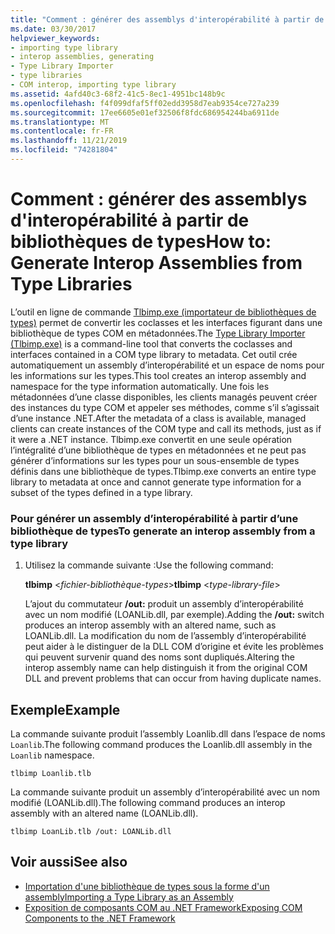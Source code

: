 ```yaml
---
title: "Comment : générer des assemblys d'interopérabilité à partir de bibliothèques de types"
ms.date: 03/30/2017
helpviewer_keywords:
- importing type library
- interop assemblies, generating
- Type Library Importer
- type libraries
- COM interop, importing type library
ms.assetid: 4afd40c3-68f2-41c5-8ec1-4951bc148b9c
ms.openlocfilehash: f4f099dfaf5ff02edd3958d7eab9354ce727a239
ms.sourcegitcommit: 17ee6605e01ef32506f8fdc686954244ba6911de
ms.translationtype: MT
ms.contentlocale: fr-FR
ms.lasthandoff: 11/21/2019
ms.locfileid: "74281804"
---
```

# <a name="how-to-generate-interop-assemblies-from-type-libraries"></a><span data-ttu-id="a4f18-102">Comment : générer des assemblys d'interopérabilité à partir de bibliothèques de types</span><span class="sxs-lookup"><span data-stu-id="a4f18-102">How to: Generate Interop Assemblies from Type Libraries</span></span>
<span data-ttu-id="a4f18-103">L’outil en ligne de commande [Tlbimp.exe (importateur de bibliothèques de types)](../tools/tlbimp-exe-type-library-importer.md) permet de convertir les coclasses et les interfaces figurant dans une bibliothèque de types COM en métadonnées.</span><span class="sxs-lookup"><span data-stu-id="a4f18-103">The [Type Library Importer (Tlbimp.exe)](../tools/tlbimp-exe-type-library-importer.md) is a command-line tool that converts the coclasses and interfaces contained in a COM type library to metadata.</span></span> <span data-ttu-id="a4f18-104">Cet outil crée automatiquement un assembly d’interopérabilité et un espace de noms pour les informations sur les types.</span><span class="sxs-lookup"><span data-stu-id="a4f18-104">This tool creates an interop assembly and namespace for the type information automatically.</span></span> <span data-ttu-id="a4f18-105">Une fois les métadonnées d’une classe disponibles, les clients managés peuvent créer des instances du type COM et appeler ses méthodes, comme s’il s’agissait d’une instance .NET.</span><span class="sxs-lookup"><span data-stu-id="a4f18-105">After the metadata of a class is available, managed clients can create instances of the COM type and call its methods, just as if it were a .NET instance.</span></span> <span data-ttu-id="a4f18-106">Tlbimp.exe convertit en une seule opération l’intégralité d’une bibliothèque de types en métadonnées et ne peut pas générer d’informations sur les types pour un sous-ensemble de types définis dans une bibliothèque de types.</span><span class="sxs-lookup"><span data-stu-id="a4f18-106">Tlbimp.exe converts an entire type library to metadata at once and cannot generate type information for a subset of the types defined in a type library.</span></span>  
  
### <a name="to-generate-an-interop-assembly-from-a-type-library"></a><span data-ttu-id="a4f18-107">Pour générer un assembly d’interopérabilité à partir d’une bibliothèque de types</span><span class="sxs-lookup"><span data-stu-id="a4f18-107">To generate an interop assembly from a type library</span></span>  
  
1. <span data-ttu-id="a4f18-108">Utilisez la commande suivante :</span><span class="sxs-lookup"><span data-stu-id="a4f18-108">Use the following command:</span></span>  
  
     <span data-ttu-id="a4f18-109">**tlbimp** \<*fichier-bibliothèque-types*></span><span class="sxs-lookup"><span data-stu-id="a4f18-109">**tlbimp** \<*type-library-file*></span></span>  
  
     <span data-ttu-id="a4f18-110">L’ajout du commutateur **/out:** produit un assembly d’interopérabilité avec un nom modifié (LOANLib.dll, par exemple).</span><span class="sxs-lookup"><span data-stu-id="a4f18-110">Adding the **/out:** switch produces an interop assembly with an altered name, such as LOANLib.dll.</span></span> <span data-ttu-id="a4f18-111">La modification du nom de l’assembly d’interopérabilité peut aider à le distinguer de la DLL COM d’origine et évite les problèmes qui peuvent survenir quand des noms sont dupliqués.</span><span class="sxs-lookup"><span data-stu-id="a4f18-111">Altering the interop assembly name can help distinguish it from the original COM DLL and prevent problems that can occur from having duplicate names.</span></span>  
  
## <a name="example"></a><span data-ttu-id="a4f18-112">Exemple</span><span class="sxs-lookup"><span data-stu-id="a4f18-112">Example</span></span>  
 <span data-ttu-id="a4f18-113">La commande suivante produit l’assembly Loanlib.dll dans l’espace de noms `Loanlib`.</span><span class="sxs-lookup"><span data-stu-id="a4f18-113">The following command produces the Loanlib.dll assembly in the `Loanlib` namespace.</span></span>  
  
```console  
tlbimp Loanlib.tlb  
```  
  
 <span data-ttu-id="a4f18-114">La commande suivante produit un assembly d’interopérabilité avec un nom modifié (LOANLib.dll).</span><span class="sxs-lookup"><span data-stu-id="a4f18-114">The following command produces an interop assembly with an altered name (LOANLib.dll).</span></span>  
  
```console  
tlbimp LoanLib.tlb /out: LOANLib.dll  
```  
  
## <a name="see-also"></a><span data-ttu-id="a4f18-115">Voir aussi</span><span class="sxs-lookup"><span data-stu-id="a4f18-115">See also</span></span>

- [<span data-ttu-id="a4f18-116">Importation d'une bibliothèque de types sous la forme d'un assembly</span><span class="sxs-lookup"><span data-stu-id="a4f18-116">Importing a Type Library as an Assembly</span></span>](importing-a-type-library-as-an-assembly.md)
- [<span data-ttu-id="a4f18-117">Exposition de composants COM au .NET Framework</span><span class="sxs-lookup"><span data-stu-id="a4f18-117">Exposing COM Components to the .NET Framework</span></span>](exposing-com-components.md)
